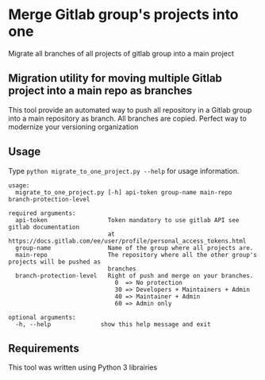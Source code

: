 # Merge Gitlab group's projects into one 
Migrate all branches of all projects of gitlab group into a main project

## Migration utility for moving multiple Gitlab project into a main repo as branches
This tool provide an automated way to push all repository in a Gitlab group into a main repository as branch. All branches are copied. Perfect way to modernize your versioning organization

## Usage
Type `python migrate_to_one_project.py --help` for usage information.
```
usage: 
  migrate_to_one_project.py [-h] api-token group-name main-repo branch-protection-level

required arguments:
  api-token                 Token mandatory to use gitlab API see gitlab documentation 
                            at https://docs.gitlab.com/ee/user/profile/personal_access_tokens.html
  group-name                Name of the group where all projects are.
  main-repo                 The repository where all the other group's projects will be pushed as 
                            branches
  branch-protection-level   Right of push and merge on your branches. 
                              0  => No protection
                              30 => Developers + Maintainers + Admin
                              40 => Maintainer + Admin 
                              60 => Admin only

optional arguments:
  -h, --help              show this help message and exit
```

## Requirements
This tool was written using Python 3 librairies
